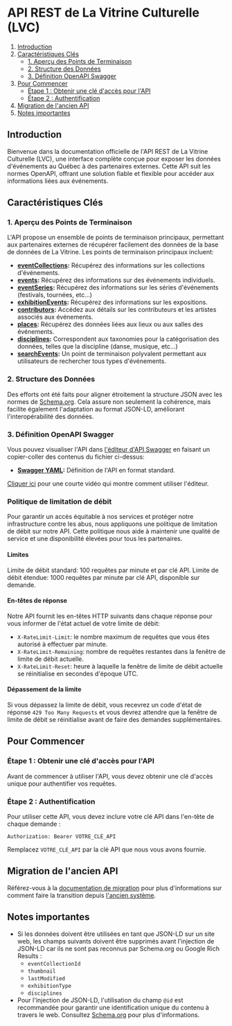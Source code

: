 # API REST de La Vitrine Culturelle (LVC)

1. [Introduction](#introduction)
2. [Caractéristiques Clés](#caractéristiques-clés)
   - [1. Aperçu des Points de Terminaison](#1-aperçu-des-points-de-terminaison)
   - [2. Structure des Données](#2-structure-des-données)
   - [3. Définition OpenAPI Swagger](#3-définition-openapi-swagger)
3. [Pour Commencer](#pour-commencer)
   - [Étape 1 : Obtenir une clé d'accès pour l'API](#étape-1--obtenir-une-clé-daccès-pour-lapi)
   - [Étape 2 : Authentification](#étape-2--authentification)
4. [Migration de l'ancien API](#migration-de-lancien-api)
5. [Notes importantes](#notes-importantes)

## Introduction

Bienvenue dans la documentation officielle de l'API REST de La Vitrine Culturelle (LVC), une interface complète conçue pour exposer les données d'événements au Québec à des partenaires externes. Cette API suit les normes OpenAPI, offrant une solution fiable et flexible pour accéder aux informations liées aux événements.

## Caractéristiques Clés

### 1. Aperçu des Points de Terminaison

L'API propose un ensemble de points de terminaison principaux, permettant aux partenaires externes de récupérer facilement des données de la base de données de La Vitrine. Les points de terminaison principaux incluent:

- **[eventCollections](v1/eventCollections.md):** Récupérez des informations sur les collections d'événements.
- **[events](v1/events.md):** Récupérez des informations sur des événements individuels.
- **[eventSeries](v1/eventSeries.md):** Récupérez des informations sur les séries d'événements (festivals, tournées, etc...)
- **[exhibitionEvents](v1/exhibitionEvents.md):** Récupérez des informations sur les expositions.
- **[contributors](v1/contributors.md):** Accédez aux détails sur les contributeurs et les artistes associés aux événements.
- **[places](v1/places.md):** Récupérez des données liées aux lieux ou aux salles des événements.
- **[disciplines](v1/disciplines.md):** Correspondent aux taxonomies pour la catégorisation des données, telles que la discipline (danse, musique, etc...)
- **[searchEvents](v1/searchEvents.md):** Un point de terminaison polyvalent permettant aux utilisateurs de rechercher tous types d'événements.

### 2. Structure des Données

Des efforts ont été faits pour aligner étroitement la structure JSON avec les normes de [Schema.org](https://www.schema.org/). Cela assure non seulement la cohérence, mais facilite également l'adaptation au format JSON-LD, améliorant l'interopérabilité des données.

### 3. Définition OpenAPI Swagger

Vous pouvez visualiser l'API dans [l'éditeur d'API Swagger](https://editor.swagger.io/) en faisant un copier-coller des contenus du fichier ci-dessus:

- **[Swagger YAML](v1/swagger/swagger.yaml):** Définition de l'API en format standard.

[Cliquer ici](https://app.screencastify.com/v3/watch/TwH4f13leSEVbsdRJePn) pour une courte vidéo qui montre comment utiliser l'éditeur.

### Politique de limitation de débit

Pour garantir un accès équitable à nos services et protéger notre infrastructure contre les abus, nous appliquons une politique de limitation de débit sur notre API. Cette politique nous aide à maintenir une qualité de service et une disponibilité élevées pour tous les partenaires.

#### Limites

Limite de débit standard: 100 requêtes par minute et par clé API.
Limite de débit étendue: 1000 requêtes par minute par clé API, disponible sur demande.

#### En-têtes de réponse

Notre API fournit les en-têtes HTTP suivants dans chaque réponse pour vous informer de l'état actuel de votre limite de débit:
- `X-RateLimit-Limit`: le nombre maximum de requêtes que vous êtes autorisé à effectuer par minute.
- `X-RateLimit-Remaining`: nombre de requêtes restantes dans la fenêtre de limite de débit actuelle.
- `X-RateLimit-Reset`: heure à laquelle la fenêtre de limite de débit actuelle se réinitialise en secondes d'époque UTC.

#### Dépassement de la limite

Si vous dépassez la limite de débit, vous recevrez un code d'état de réponse `429 Too Many Requests` et vous devrez attendre que la fenêtre de limite de débit se réinitialise avant de faire des demandes supplémentaires.

## Pour Commencer

### Étape 1 : Obtenir une clé d'accès pour l'API

Avant de commencer à utiliser l'API, vous devez obtenir une clé d'accès unique pour authentifier vos requêtes.

### Étape 2 : Authentification

Pour utiliser cette API, vous devez inclure votre clé API dans l'en-tête de chaque demande :

```
Authorization: Bearer VOTRE_CLÉ_API
```

Remplacez `VOTRE_CLÉ_API` par la clé API que nous vous avons fournie.

## Migration de l'ancien API

Référez-vous à la [documentation de migration](migration.md) pour plus d'informations sur comment faire la transition depuis [l'ancien système](https://documentation.lavitrine.com/).

## Notes importantes
- Si les données doivent être utilisées en tant que JSON-LD sur un site web, les champs suivants doivent être supprimés avant l'injection de JSON-LD car ils ne sont pas reconnus par Schema.org ou Google Rich Results :
  - `eventCollectionId`
  - `thumbnail`
  - `lastModified`
  - `exhibitionType`
  - `disciplines`
- Pour l'injection de JSON-LD, l'utilisation du champ `@id` est recommandée pour garantir une identification unique du contenu à travers le web. Consultez [Schema.org](https://schema.org/docs/jsonld) pour plus d'informations.

